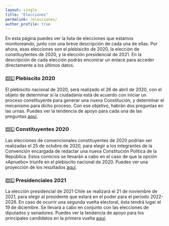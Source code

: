 ```yaml
---
layout: single
title: "Elecciones"
permalink: /elecciones/
author_profile: true
---
```


En esta página puedes ver la lista de elecciones que estamos monitoreando, junto con una breve descripción de cada una de ellas. Por ahora, esas elecciones son el plebisicito de 2020, la elección de constituytentes de 2020, y la elección presidencial de 2021. En la descripción de cada elección podrás encontrar un enlace para acceder directamente a los últimos datos.


### 🇨🇱 Plebiscito 2020

El plebiscito nacional de 2020, será realizado el 26 de abril de 2020, con el objeto de determinar si la ciudadanía está de acuerdo con iniciar un proceso constituyente para generar una nueva Constitución, y determinar el mecanismo para dicho proceso. Con ese objetivo, habrán dos preguntas en las urnas. Puedes ver la tendencia de apoyo para cada una de las preguntas [aquí](https://tresquintos.github.io/plebiscito2020/).


### 🇨🇱 Constituyentes 2020

Las elecciones de convencionales constituyentes de 2020 podrían ser realizadas el 25 de octubre de 2020, para elegir a los integrantes de la Convención encargada de redactar una nueva Constitución Política de la República. Estos comicios se llevarán a cabo en el caso de que la opción «Apruebo» triunfe en el plebiscito nacional de 2020. Puedes ver una proyección de los resultados [aquí](https://tresquintos.github.io/convención2020/).


### 🇨🇱 Presidenciales 2021

La elección presidencial de 2021 Chile se realizará el 21 de noviembre de 2021, para elegir al presidente que estará en el poder para el período 2022-2026. En caso de ocurrir una segunda vuelta electoral, ésta tendrá lugar el 19 de diciembre. Se llevará a cabo en conjunto con las elecciones de diputados y senadores. Puedes ver la tendencia de apoyo para los principales candidatos en la primera vuelta [aquí](https://tresquintos.github.io/presidenciales2021/).
